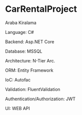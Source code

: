 # CarRentalProject
Araba Kiralama

Language: C#

Backend: Asp.NET Core

Database: MSSQL

Architecture: N-Tier Arc.

ORM: Entity Framework

IoC: Autofac

Validation: FluentValidation

Authentication/Authorization: JWT

UI: WEB API
